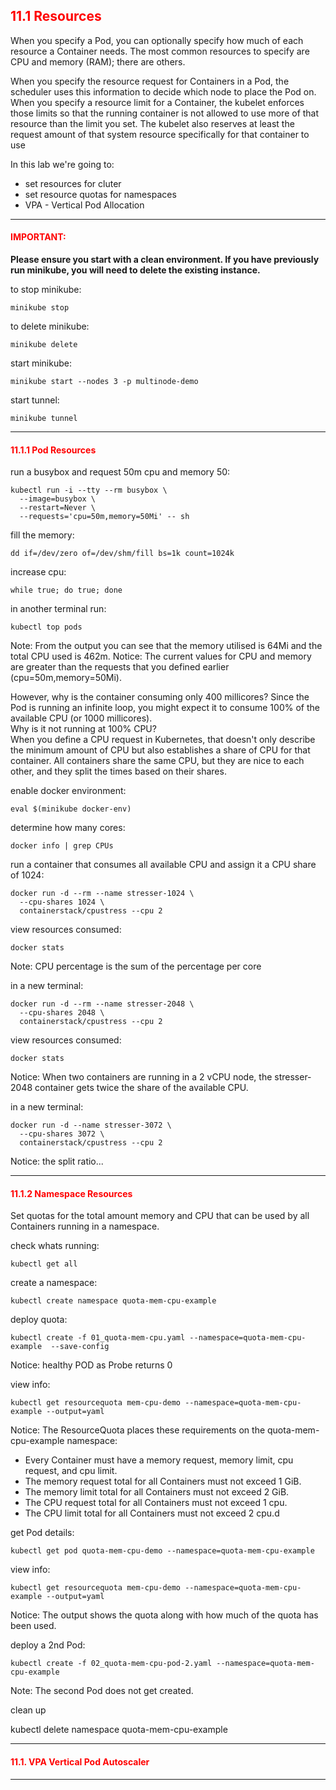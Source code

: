 ## <font color='red'> 11.1 Resources </font>
When you specify a Pod, you can optionally specify how much of each resource a Container needs. The most common resources to specify are CPU and memory (RAM); there are others.

When you specify the resource request for Containers in a Pod, the scheduler uses this information to decide which node to place the Pod on. When you specify a resource limit for a Container, the kubelet enforces those limits so that the running container is not allowed to use more of that resource than the limit you set. The kubelet also reserves at least the request amount of that system resource specifically for that container to use 

In this lab we're going to:
* set resources for cluter
* set resource quotas for namespaces
* VPA - Vertical Pod Allocation


---

#### <font color='red'>IMPORTANT:</font> 
<strong>Please ensure you start with a clean environment. 
If you have previously run minikube, you will need to delete the existing instance.</strong>

to stop  minikube:
```
minikube stop
```
to delete  minikube:
```
minikube delete
```
start minikube:
```
minikube start --nodes 3 -p multinode-demo
```
start tunnel:
```
minikube tunnel
```

--- 

#### <font color='red'> 11.1.1 Pod Resources </font>
run a busybox and request 50m cpu and memory 50:
```
kubectl run -i --tty --rm busybox \
  --image=busybox \
  --restart=Never \
  --requests='cpu=50m,memory=50Mi' -- sh
```
fill the memory:
```
dd if=/dev/zero of=/dev/shm/fill bs=1k count=1024k
```
increase cpu:
```
while true; do true; done
```
in another terminal run:
```
kubectl top pods
```
Note: From the output you can see that the memory utilised is 64Mi and the total CPU used is 462m.
Notice: The current values for CPU and memory are greater than the requests that you defined earlier (cpu=50m,memory=50Mi).

However, why is the container consuming only 400 millicores?
Since the Pod is running an infinite loop, you might expect it to consume 100% of the available CPU (or 1000 millicores).  
Why is it not running at 100% CPU?  
When you define a CPU request in Kubernetes, that doesn't only describe the minimum amount of CPU but also establishes a share of CPU for that container.
All containers share the same CPU, but they are nice to each other, and they split the times based on their shares.

enable docker environment:
```
eval $(minikube docker-env)
```
determine how many cores:
```
docker info | grep CPUs
```
run a container that consumes all available CPU and assign it a CPU share of 1024:
```
docker run -d --rm --name stresser-1024 \
  --cpu-shares 1024 \
  containerstack/cpustress --cpu 2
```
view resources consumed:
```
docker stats
```
Note: CPU percentage is the sum of the percentage per core

in a new terminal:
```
docker run -d --rm --name stresser-2048 \
  --cpu-shares 2048 \
  containerstack/cpustress --cpu 2
```
view resources consumed:
```
docker stats
```
Notice: When two containers are running in a 2 vCPU node, the stresser-2048 container gets twice the share of the available CPU.

in a new terminal:
```
docker run -d --name stresser-3072 \
  --cpu-shares 3072 \
  containerstack/cpustress --cpu 2
```
Notice: the split ratio...

---

#### <font color='red'> 11.1.2 Namespace Resources </font>
Set quotas for the total amount memory and CPU that can be used by all Containers running in a namespace.


check whats running:
```
kubectl get all
```
create a namespace:
```
kubectl create namespace quota-mem-cpu-example
```
deploy quota:
```
kubectl create -f 01_quota-mem-cpu.yaml --namespace=quota-mem-cpu-example  --save-config
```
Notice: healthy POD as Probe returns 0  

view info:
```
kubectl get resourcequota mem-cpu-demo --namespace=quota-mem-cpu-example --output=yaml
```
Notice: The ResourceQuota places these requirements on the quota-mem-cpu-example namespace:
* Every Container must have a memory request, memory limit, cpu request, and cpu limit.
* The memory request total for all Containers must not exceed 1 GiB.
* The memory limit total for all Containers must not exceed 2 GiB.
* The CPU request total for all Containers must not exceed 1 cpu.
* The CPU limit total for all Containers must not exceed 2 cpu.d 

get Pod details:
```
kubectl get pod quota-mem-cpu-demo --namespace=quota-mem-cpu-example
```
view info:
```
kubectl get resourcequota mem-cpu-demo --namespace=quota-mem-cpu-example --output=yaml
```
Notice: The output shows the quota along with how much of the quota has been used.

deploy a 2nd Pod:
```
kubectl create -f 02_quota-mem-cpu-pod-2.yaml --namespace=quota-mem-cpu-example
```
Note: The second Pod does not get created. 

clean up

kubectl delete namespace quota-mem-cpu-example



---

#### <font color='red'> 11.1. VPA Vertical Pod Autoscaler </font>





---